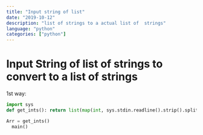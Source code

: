 ```yaml
---
title: "Input string of list"
date: "2019-10-12"
description: "list of strings to a actual list of  strings"
language: "python"
categories: ["python"]
---
```


# Input String of list of strings to convert to a list of strings

1st way:

```python
import sys
def get_ints(): return list(map(int, sys.stdin.readline().strip().split()))

Arr = get_ints()
  main()
```
